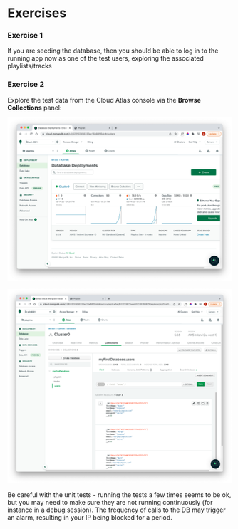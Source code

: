 # Exercises

### Exercise 1

If you are seeding the database, then you should be able to log in to the running app now as one of the test users, exploring the associated playlists/tracks

### Exercise 2

Explore the test data from the Cloud Atlas console via the **Browse Collections** panel:

![](img/19x.png)

![](img/20x.png)

Be careful with the unit tests - running the tests a few times seems to be ok, but you may need to make sure they are not running continuously (for instance in a debug session). The frequency of calls to the DB may trigger an alarm, resulting in your IP being blocked for a period.